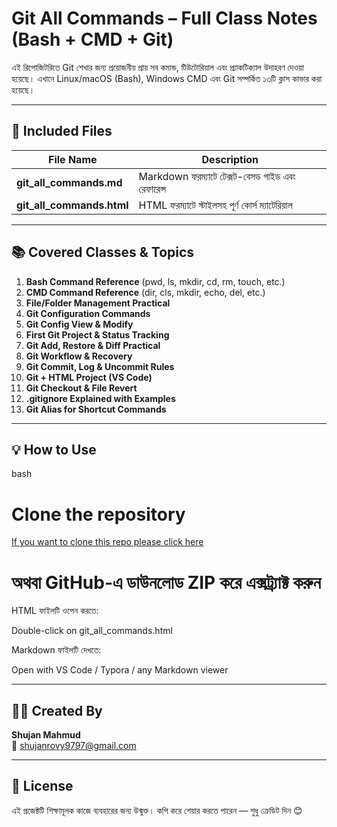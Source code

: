 # Git All Commands – Full Class Notes (Bash + CMD + Git)

এই রিপোজিটরিতে Git শেখার জন্য প্রয়োজনীয় প্রায় সব কমান্ড, টিউটোরিয়াল এবং প্র্যাকটিক্যাল উদাহরণ দেওয়া হয়েছে। এখানে Linux/macOS (Bash), Windows CMD এবং Git সম্পর্কিত ১৩টি ক্লাস কাভার করা হয়েছে।

---

## 📂 Included Files

| File Name                 | Description                                      |
| ------------------------- | ------------------------------------------------ |
| **git_all_commands.md**   | Markdown ফরম্যাটে টেক্সট-বেসড গাইড এবং রেফারেন্স |
| **git_all_commands.html** | HTML ফরম্যাটে স্টাইলসহ পূর্ণ কোর্স ম্যাটেরিয়াল   |

---

## 📚 Covered Classes & Topics

1. **Bash Command Reference** (pwd, ls, mkdir, cd, rm, touch, etc.)
2. **CMD Command Reference** (dir, cls, mkdir, echo, del, etc.)
3. **File/Folder Management Practical**
4. **Git Configuration Commands**
5. **Git Config View & Modify**
6. **First Git Project & Status Tracking**
7. **Git Add, Restore & Diff Practical**
8. **Git Workflow & Recovery**
9. **Git Commit, Log & Uncommit Rules**
10. **Git + HTML Project (VS Code)**
11. **Git Checkout & File Revert**
12. **.gitignore Explained with Examples**
13. **Git Alias for Shortcut Commands**

---

## 💡 How to Use

bash

# Clone the repository

[ If you want to clone this repo please click here](https://github.com/SyntaxOnChain/git-basic-all-command)

# অথবা GitHub-এ ডাউনলোড ZIP করে এক্সট্র্যাক্ট করুন

HTML ফাইলটি ওপেন করতে:

Double-click on git_all_commands.html

Markdown ফাইলটি দেখতে:

Open with VS Code / Typora / any Markdown viewer

---

## 🙋‍♂️ Created By

**Shujan Mahmud**  
📧 shujanrovy9797@gmail.com

---

## 📢 License

এই প্রজেক্টটি শিক্ষামূলক কাজে ব্যবহারের জন্য উন্মুক্ত। কপি করে শেয়ার করতে পারেন — শুধু ক্রেডিট দিন 😊
